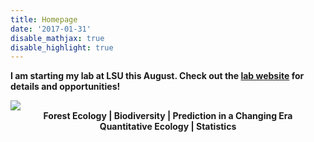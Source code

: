 ```yaml
---
title: Homepage
date: '2017-01-31'
disable_mathjax: true
disable_highlight: true
---
```


<b> I am starting my lab at LSU this August. Check out the [lab website](https://www.dlilab.com/) for details and opportunities! </b>

<div id="widerimg">
    <img src="/images/yellow_trout_lily.jpg">
</div>

<center><strong> Forest Ecology | Biodiversity | Prediction in a Changing Era </strong></center>

<center><strong> Quantitative Ecology | Statistics </strong></center>
